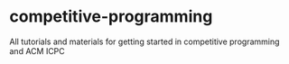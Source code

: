 # competitive-programming
All tutorials and materials for getting started in competitive programming and ACM ICPC
